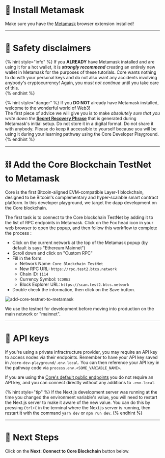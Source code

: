 # 🦊 Install Metamask

Make sure you have the [Metamask](https://metamask.io/) browser extension installed!

---

# 🦺 Safety disclaimers

{% hint style="info" %}
If you **ALREADY** have Metamask installed and are using it for a hot wallet, it is _**strongly recommend**_ creating an entirely new wallet in Metamask for the purposes of these tutorials. Core wants nothing to do with your personal keys and do not also want any accidents involving anybody's cryptocurrency! Again, you _must not continue_ until you take care of this.  
{% endhint %}

{% hint style="danger" %}
If you **DO NOT** already have Metamask installed, welcome to the wonderful world of Web3!  
The first piece of advice we will give you is to make _absolutely sure that you write down the_ [**Secret Recovery Phrase**](https://community.metamask.io/t/what-is-a-secret-recovery-phrase-and-how-to-keep-your-crypto-wallet-secure/3440) that is generated during Metamask's initial setup. Do not store it in a digital format. Do not share it with anybody. Please do keep it accessible to yourself because you will be using it during your learning pathway using the Core Developer Playground.
{% endhint %}

---

# ⛓ Add the Core Blockchain TestNet to Metamask

Core is the first Bitcoin-aligned EVM-compatible Layer-1 blockchain, designed to be Bitcoin's complementary and hyper-scalable smart contract platform. In this developer playground, we target the dapp development on the Core blockchain.

The first task is to connect to the Core blockchain TestNet by adding it to the list of RPC endpoints in Metamask. Click on the Fox head icon in your web browser to open the popup, and then follow this workflow to complete the process :

- Click on the current network at the top of the Metamask popup (by default is says "Ethereum Mainnet")
- Scroll down and click on "Custom RPC"
- Fill in the form:
  - Network Name: `Core Blockchain TestNet`
  - New RPC URL: `https://rpc.test2.btcs.network`
  - Chain ID: `1114`
  - Currency Symbol: `tCORE2`
  - Block Explorer URL: `https://scan.test2.btcs.network`
- Double check the information, then click on the Save button.

![add-core-testnet-to-metamask](/add_core_testnet.png)

We use the testnet for development before moving into production on the main network or "mainnet".

---

# 🧩 API keys

If you're using a private infractructure provider, you may require an API key to access nodes via their endpoints. Remember to have your API key saved in `/core-dev-playground/.env.local`. You can then reference your API key in the pathway code via `process.env.<SOME_VARIABLE_NAME>`.

If you are using the [Core's default public endpoints](https://docs.coredao.org/docs/Dev-Guide/rpc-list) you do not require an API key, and you can connect directly without any additions to `.env.local`.

{% hint style="tip" %}
If the Next.js development server was running at the time you changed the environment variable's value, you will need to restart the Next.js server to make it aware of the new value. You can do this by pressing `Ctrl+C` in the terminal where the Next.js server is running, then restart it with the command `yarn dev` or `npm run dev`.
{% endhint %}

---

# 👣 Next Steps

Click on the **Next: Connect to Core Blockchain** button below.
